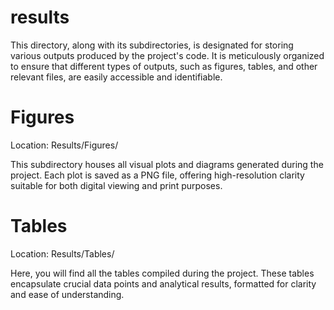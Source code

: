 # results

This directory, along with its subdirectories, is designated for storing various outputs produced by the project's code. It is meticulously organized to ensure that different types of outputs, such as figures, tables, and other relevant files, are easily accessible and identifiable.

# Figures

Location: Results/Figures/

This subdirectory houses all visual plots and diagrams generated during the project. Each plot is saved as a PNG file, offering high-resolution clarity suitable for both digital viewing and print purposes.

# Tables

Location: Results/Tables/

Here, you will find all the tables compiled during the project. These tables encapsulate crucial data points and analytical results, formatted for clarity and ease of understanding.
